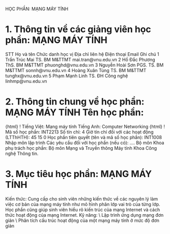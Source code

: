 HỌC PHẦN: MẠNG MÁY TÍNH
# 1. Thông tin về các giảng viên học phần: MẠNG MÁY TÍNH
STT Họ và tên Chức danh học vị Địa chỉ liên hệ Điện thoại Email Ghi chú 1 Trần Trúc Mai TS. BM M&TTMT mai.tran\@vnu.edu.vn
2 Hồ Đắc Phương ThS. BM M&TTMT phuonghd\@vnu.edu.vn
3 Nguyễn Hoài Sơn PGS. TS. BM M&TTMT sonnh\@vnu.edu.vn
4 Hoàng Xuân Tùng TS. BM M&TTMT tunghx\@vnu.edu.vn
5 Phạm Mạnh Linh TS. ĐH Công nghệ linhmp\@vnu.edu.vn
# 2. Thông tin chung về học phần: MẠNG MÁY TÍNH Tên học phần:
{html}
! Tiếng Việt: Mạng máy tính Tiếng Anh: Computer Networking
{html}
! Mã số học phần: INT2213 Số tín chỉ: 4 Giờ tín chỉ đối với các hoạt động (LTThHTH): 45 15 0 Học phần tiên quyết (tên và mã số học phần): INT1008 Nhập môn lập
trình Các yêu cầu đối với học phần (nếu có): \.... Bộ môn Khoa phụ trách học phần: Bộ môn Mạng và Truyền thông Máy
tính Khoa Công nghệ Thông tin.
# 3. Mục tiêu học phần: MẠNG MÁY TÍNH
Kiến thức: Cung cấp cho sinh viên những kiến thức về các nguyên lý
làm việc cơ bản của mạng máy tính như mô hình phân lớp vai trò của từng
lớp. Học phần cũng giúp sinh viên hiểu rõ kiến trúc của mạng Internet và
cách thức hoạt động của mạng Internet.
Kỹ năng:
\ Lập trình ứng dụng mạng đơn giản
\ Phân tích cấu trúc hoạt động của một mạng máy tính ở mức độ đơn giản
